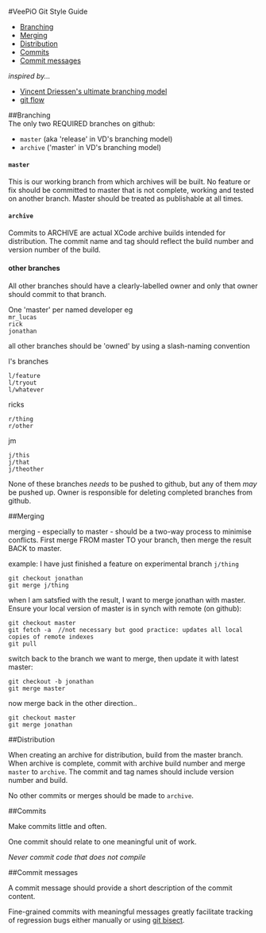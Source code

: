 
#VeePiO Git Style Guide

* [Branching](#branching)  
* [Merging](#merging)
* [Distribution](#distribution)
* [Commits](#commits)
* [Commit messages](#commit-messages)

_inspired by..._  
* [Vincent Driessen's ultimate branching model](http://nvie.com/posts/a-successful-git-branching-model/)  
* [git flow](https://github.com/nvie/gitflow/tree/master)


##Branching    
The only two REQUIRED branches on github:    
- `master`  (aka 'release' in VD's branching model)  
- `archive`  ('master' in VD's branching model)  
 
#### `master`   
This is our working branch from which archives will be built. No feature or fix should be committed to master that is not complete, working and tested on another branch. Master should be treated as publishable at all times.

#### `archive`  
Commits to ARCHIVE are actual XCode archive builds intended for distribution. The commit name and tag should reflect the build number and version number of the build.

#### other branches
All other branches should have a clearly-labelled owner and only that owner should commit to that branch. 

One 'master' per named developer
eg   
`mr_lucas`  
`rick`  
`jonathan`    

all other branches should be 'owned' by using a slash-naming convention

l's branches  

	l/feature  
	l/tryout  
	l/whatever  
	
ricks  

	r/thing
	r/other
	
jm  

	j/this
	j/that 
	j/theother
	
None of these branches _needs_ to be pushed to github, but any of them _may_ be pushed up. Owner is responsible for deleting completed branches from github.

##Merging

merging - especially to master - should be a two-way process to minimise conflicts. First merge FROM master TO your branch, then merge the result BACK to master.

example: I have just finished a feature on experimental branch `j/thing`  

    git checkout jonathan
    git merge j/thing
    
when I am satsfied with the result, I want to merge jonathan with master. Ensure your local version of master is in synch with remote (on github):

	git checkout master  
	git fetch -a  //not necessary but good practice: updates all local copies of remote indexes
	git pull

switch back to the branch we want to merge, then update it with latest master:

    git checkout -b jonathan
    git merge master
    
now merge back in the other direction..

    git checkout master
    git merge jonathan
 
    
##Distribution

When creating an archive for distribution, build from the master branch. When archive is complete, commit with archive build number and merge `master` to `archive`. The commit and tag names should include version number and build. 

No other commits or merges should be made to `archive`.



##Commits

Make commits little and often. 

One commit should relate to one meaningful unit of work. 

_Never commit code that does not compile_ 

##Commit messages

A commit message should provide a short description of the commit content. 
     
Fine-grained commits with meaningful messages greatly facilitate tracking of regression bugs either manually or using [git bisect](https://git-scm.com/docs/git-bisect).


